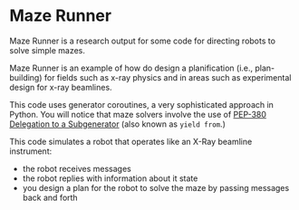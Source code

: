 # Maze Runner

Maze Runner is a research output for some code for directing robots to solve
simple mazes.

Maze Runner is an example of how do design a planification (i.e., plan-building)
for fields such as x-ray physics and in areas such as experimental design
for x-ray beamlines.

This code uses generator coroutines, a very sophisticated approach in Python.
You will notice that maze solvers involve the use of [PEP-380 Delegation to a
Subgenerator](https://peps.python.org/pep380) (also known as `yield from`.)

This code simulates a robot that operates like an X-Ray beamline instrument:
- the robot receives messages
- the robot replies with information about it state
- you design a plan for the robot to solve the maze by passing messages back and forth
